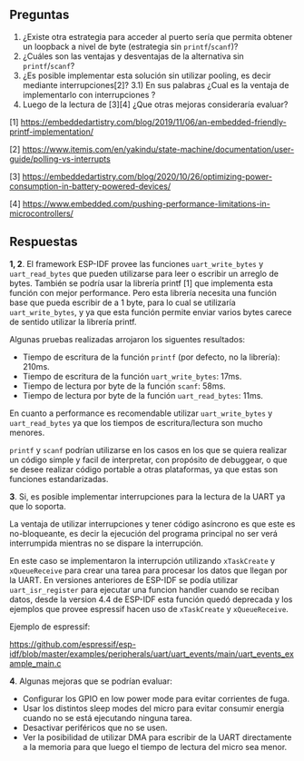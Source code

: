 ## Preguntas

1. ¿Existe otra estrategia para acceder al puerto sería que permita obtener un loopback a nivel de byte (estrategia sin `printf`/`scanf`)?
2. ¿Cuáles son las ventajas y desventajas de la alternativa sin `printf`/`scanf`?
3. ¿Es posible implementar esta solución sin utilizar pooling, es decir mediante interrupciones[2]?
   3.1) En sus palabras ¿Cual es la ventaja de implementarlo con interrupciones ?
4. Luego de la lectura de [3][4] ¿Que otras mejoras consideraría evaluar?

[1] https://embeddedartistry.com/blog/2019/11/06/an-embedded-friendly-printf-implementation/

[2] https://www.itemis.com/en/yakindu/state-machine/documentation/user-guide/polling-vs-interrupts

[3] https://embeddedartistry.com/blog/2020/10/26/optimizing-power-consumption-in-battery-powered-devices/

[4] https://www.embedded.com/pushing-performance-limitations-in-microcontrollers/

## Respuestas

**1, 2**. El framework ESP-IDF provee las funciones `uart_write_bytes` y `uart_read_bytes` que pueden utilizarse para leer o escribir un arreglo de bytes. También se podría usar la librería printf [1] que implementa esta función con mejor performance. Pero esta librería necesita una función base que pueda escribir de a 1 byte, para lo cual se utilizaría `uart_write_bytes`, y ya que esta función permite enviar varios bytes carece de sentido utilizar la librería printf.

Algunas pruebas realizadas arrojaron los siguentes resultados:

- Tiempo de escritura de la función `printf` (por defecto, no la librería): 210ms.
- Tiempo de escritura de la función `uart_write_bytes`: 17ms.
- Tiempo de lectura por byte de la función `scanf`: 58ms.
- Tiempo de lectura por byte de la función `uart_read_bytes`: 11ms.

En cuanto a performance es recomendable utilizar `uart_write_bytes` y `uart_read_bytes` ya que los tiempos de escritura/lectura son mucho menores.

`printf` y `scanf` podrían utilizarse en los casos en los que se quiera realizar un código simple y facil de interpretar, con propósito de debuggear, o que se desee realizar código portable a otras plataformas, ya que estas son funciones estandarizadas.

**3**\. Si, es posible implementar interrupciones para la lectura de la UART ya que lo soporta.

La ventaja de utilizar interrupciones y tener código asíncrono es que este es no-bloqueante, es decir la ejecución del programa principal no ser verá interrumpida mientras no se dispare la interrupción.

En este caso se implementaron la interrupción utilizando `xTaskCreate` y `xQueueReceive` para crear una tarea para procesar los datos que llegan por la UART.
En versiones anteriores de ESP-IDF se podía utilizar `uart_isr_register` para ejecutar una funcion handler cuando se reciban datos, desde la version 4.4 de ESP-IDF esta función quedó deprecada y los ejemplos que provee espressif hacen uso de `xTaskCreate` y `xQueueReceive`.

Ejemplo de espressif:

https://github.com/espressif/esp-idf/blob/master/examples/peripherals/uart/uart_events/main/uart_events_example_main.c

**4**\. Algunas mejoras que se podrían evaluar:

- Configurar los GPIO en low power mode para evitar corrientes de fuga.
- Usar los distintos sleep modes del micro para evitar consumir energía cuando no se está ejecutando ninguna tarea.
- Desactivar periféricos que no se usen.
- Ver la posibilidad de utilizar DMA para escribir de la UART directamente a la memoria para que luego el tiempo de lectura del micro sea menor.
